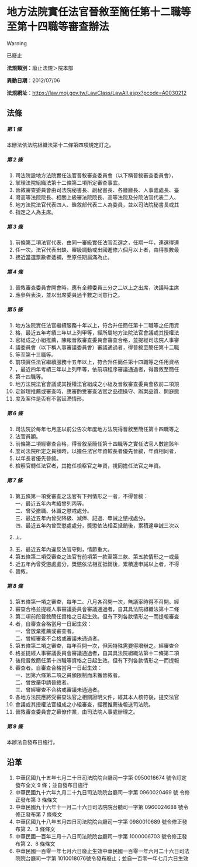 # 地方法院實任法官晉敘至簡任第十二職等至第十四職等審查辦法


> [!WARNING]
> 已廢止


**法規類別**：廢止法規＞院本部

**異動日期**：2012/07/06  

**法規網址**：https://law.moj.gov.tw/LawClass/LawAll.aspx?pcode=A0030212



## 法條
##### 第 1 條
本辦法依法院組織法第十二條第四項規定訂之。

##### 第 2 條
1. 司法院設地方法院實任法官晉敘審查委員會（以下稱晉敘審查委員會），
1. 掌理法院組織法第十二條第二項所定審查事宜。
1. 晉敘審查委員會由司法院秘書長、副秘書長、各廳廳長、人事處處長、臺
1. 灣高等法院院長、相關上級審法院院長、高等法院及分院法官代表二人、
1. 地方法院法官代表四人、銓敘部代表二人為委員，並以司法院秘書長或其
1. 指定之人為主席。

##### 第 3 條
1. 前條第二項法官代表，由同一審級實任法官互選之，任期一年，連選得連
1. 任一次。法官代表出缺、審級調動或出國進修六個月以上者，由得票數最
1. 接近當選票數者遞補，至原任期屆滿為止。

##### 第 4 條
1. 晉敘審查委員會開會時，應有全體委員三分之二以上之出席，決議時主席
1. 應參與表決，並以出席委員過半數之同意行之。

##### 第 5 條
1. 地方法院實任法官繼續服務十年以上，符合升任簡任第十二職等之任用資
1. 格，最近五年考績三年以上列甲等，經所屬地方法院法官會議或其授權法
1. 官組成之小組推薦，陳報晉敘審查委員會審查合格，並提經司法院人事審
1. 議委員會（以下稱人事審議委員會）審議通過者，得晉敘至簡任第十二職
1. 等至第十三職等。
1. 前項實任法官繼續服務十五年以上，符合升任簡任第十四職等之任用資格
1. ，最近四年考績三年以上列甲等，依前項程序審議通過者，得晉敘至簡任
1. 第十四職等。
1. 地方法院法官會議或其授權法官組成之小組及晉敘審查委員會依前二項規
1. 定辦理推薦或審查時，應審酌受審查法官之品德操守、辦案品質、開庭態
1. 度及案件是否有不當延滯情形。

##### 第 6 條
1. 司法院於每年七月底以前公告次年度地方法院得晉敘至簡任第十四職等之
1. 法官員額。
1. 前條第二項經審查合格，得晉敘至簡任第十四職等之實任法官人數逾該年
1. 度司法院所定之員額時，以擔任法官年資較長者優先晉敘，年資相同者，
1. 以年長者優先晉敘。
1. 檢察官轉任法官者，其擔任檢察官之年資，視同擔任法官之年資。

##### 第 7 條
1. 第五條第一項受審查之法官有下列情形之一者，不得晉敘：  
一、最近五年內考績曾列丙等。  
二、曾受撤職、休職之懲戒處分。  
三、最近五年內曾受降級、減俸、記過、申誡之懲戒處分。  
四、最近五年內曾受懲處處分，獎懲依法相互抵銷後，累積達申誡三次以
1.     上。
1. 五、最近五年內違反法官守則，情節重大。
1. 第五條第二項受審查之法官有前項第一款至第三款、第五款情形之一或最
1. 近五年內曾受懲處處分，獎懲依法相互抵銷後，累積達申誡以上者，不得
1. 晉敘。

##### 第 8 條
1. 第五條第一項之審查，每年二、八月各召開一次，無議案時得不召開。經
1. 審查合格並提經人事審議委員會審議通過者，自其具法院組織法第十二條
1. 第二項前段晉敘簡任資格之日起生效。但有下列各款情形之一而提報審查
1. 者，自審查合格當月一日起生效：  
一、曾放棄推薦或審查者。  
二、曾經審查不合格或審議未通過者。
1. 第五條第二項之審查，每年召開一次，但因特殊需要得增辦之。經審查合
1. 格並提經人事審議委員會審議通過者，自其具法院組織法第十二條第二項
1. 後段晉敘簡任第十四職等資格之日起生效。但有下列各款情形之一而提報
1. 審查者。自審查合格當月一日起生效：  
一、因第六條第二項之員額限制而未獲晉敘者。  
二、曾放棄申請晉敘者。  
三、曾經審查不合格或審議未通過者。
1. 各地方法院應將受審查法官之相關證明文件，經其本人核符後，提交法官
1. 會議或其授權法官組成之小組審查，經獲推薦後報送司法院。
1. 晉敘審查委員會之幕僚作業，由司法院人事處辦理之。

##### 第 9 條
本辦法自發布日施行。

## 沿革
1. 中華民國九十五年七月二十日司法院院台廳司一字第 0950016674 號令訂定發布全文 9  條；並自發布日施行
1. 中華民國九十六年九月二十九日司法院院台廳司一字第 0960020469 號 令修正發布第 3  條條文
1. 中華民國九十六年十一月二十六日司法院院台聽司一字第 0960024688 號令修正發布第 7  條條文
1. 中華民國九十八年五月四日司法院院台廳司一字第 0980010689 號令修正發布第 2、3 條條文
1. 中華民國一百年三月十八日司法院院台廳司一字第 1000006703 號令修正發布第 2、8 條條文
1. 中華民國一百零一年七月六日廢止生效中華民國一百零一年六月二十六日司法院院台廳司一字第 1010018076號令發布廢止；並自一百零一年七月六日生效
